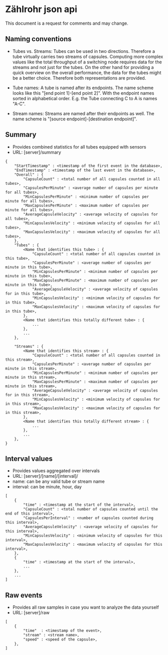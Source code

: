 Zählrohr json api
=================
This document is a request for comments and may change.

Naming conventions
------------------
* Tubes vs. Streams: Tubes can be used in two directions.
  Therefore a tube virtually carries two streams of capsules.
  Computing more complex values like the total throughput of a switching node
  requires data for the streams and not just for the tubes.
  On the other hand for providing a quick overview on the overall performance,
  the data for the tubes might be a better choice.
  Therefore both representations are provided.

* Tube names: A tube is named after its endpoints.
  The name scheme looks like this "[end point 1]-[end point 2]".
  With the endpoint names sorted in alphabetical order.
  E.g. the Tube connecting C to A is names "A-C".

* Stream names: Streams are named after their endpoints as well.
  The name scheme is "[source endpoint]-[destination endpoint]".

Summary
-------
* Provides combined statistics for all tubes equipped with sensors
* URL: [server]/summary
```
{
	"StartTimestamp" : <timestamp of the first event in the database>,
	"EndTimestamp" : <timestamp of the last event in the database>,
	"Overall" : {
		"CapsuleCount" : <total number of all capsules counted in all tubes>,
		"CapsulesPerMinute" : <average number of capsules per minute for all tubes>,
		"MinCapsulesPerMinute" : <minimum number of capsules per minute for all tubes>,
		"MaxCapsulesPerMinute" : <maximum number of capsules per minute for all tubes>,
		"AverageCapsuleVelocity" : <average velocity of capsules for all tubes>,
		"MinCapsulesVelocity" : <minimum velocity of capsules for all tubes>,
		"MaxCapsulesVelocity" : <maximum velocity of capsules for all tubes>,
	},
	"Tubes" : {
		<Name that identifies this tube> : {
			"CapsuleCount" : <total number of all capsules counted in this tube>,
			"CapsulesPerMinute" : <average number of capsules per minute in this tube>,
			"MinCapsulesPerMinute" : <minimum number of capsules per minute in this tube>,
			"MaxCapsulesPerMinute" : <maximum number of capsules per minute in this tube>,
			"AverageCapsuleVelocity" : <average velocity of capsules for in this tube>,
			"MinCapsulesVelocity" : <minimum velocity of capsules for in this tube>,
			"MaxCapsulesVelocity" : <maximum velocity of capsules for in this tube>,
		},
		<Name that identifies this totally different tube> : {
			...
		},
		...
	},

	"Streams" : {
		<Name that identifies this stream> : {
			"CapsuleCount" : <total number of all capsules counted in this stream>,
			"CapsulesPerMinute" : <average number of capsules per minute in this stream>,
			"MinCapsulesPerMinute" : <minimum number of capsules per minute in this stream>,
			"MaxCapsulesPerMinute" : <maximum number of capsules per minute in this stream>,
			"AverageCapsuleVelocity" : <average velocity of capsules for in this stream>,
			"MinCapsulesVelocity" : <minimum velocity of capsules for in this stream>,
			"MaxCapsulesVelocity" : <maximum velocity of capsules for in this stream>,
		},
		<Name that identifies this totally different stream> : {
			...
		},
		...
	},
}
```

Interval values
---------------
* Provides values aggregated over intervals
* URL: [server]/[name]/[interval]/
* name: can be any valid tube or stream name
* interval: can be minute, hour, day

```
[
	{
		"time" : <timestamp at the start of the interval>,
		"CapsuleCount" : <total number of capsules counted until the end of this interval>,
		"CapsulesPerInterval" : <number of capsules counted during this interval>,
		"AverageCapsuleVelocity" : <average velocity of capsules for this interval>,
		"MinCapsulesVelocity" : <minimum velocity of capsules for this interval>,
		"MaxCapsulesVelocity" : <maximum velocity of capsules for this interval>,
	},
	{
		"time" : <timestamp at the start of the interval>,
		...
	},
	...
]
```

Raw events
----------
* Provides all raw samples in case you want to analyze the data yourself
* URL: [server]/raw

```
[
	{
		"time"  : <timestamp of the event>,
		"stream" : <stream name>,
		"speed" : <speed of the capsule>,
	},
]
```







